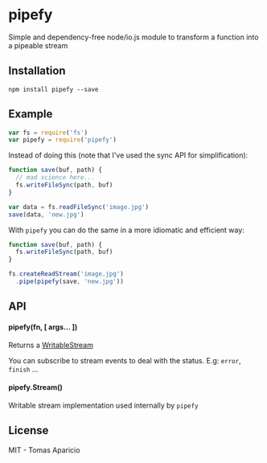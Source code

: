 # pipefy

Simple and dependency-free node/io.js module to transform a function into a pipeable stream

## Installation

```
npm install pipefy --save
```

## Example

```js
var fs = require('fs')
var pipefy = require('pipefy')
```

Instead of doing this (note that I've used the sync API for simplification):
```js
function save(buf, path) {
  // mad science here...
  fs.writeFileSync(path, buf)
}

var data = fs.readFileSync('image.jpg')
save(data, 'new.jpg')
```

With `pipefy` you can do the same in a more idiomatic and efficient way:
```js
function save(buf, path) {
  fs.writeFileSync(path, buf)
}

fs.createReadStream('image.jpg')
  .pipe(pipefy(save, 'new.jpg'))
```

## API

#### pipefy(fn, [ args... ])

Returns a [WritableStream](https://nodejs.org/api/stream.html#stream_class_stream_writable)

You can subscribe to stream events to deal with the status. E.g: `error`, `finish` ...

#### pipefy.Stream()

Writable stream implementation used internally by `pipefy`

## License

MIT - Tomas Aparicio
